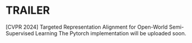 # TRAILER
[CVPR 2024] Targeted Representation Alignment for Open-World Semi-Supervised Learning
The Pytorch implementation will be uploaded soon.
